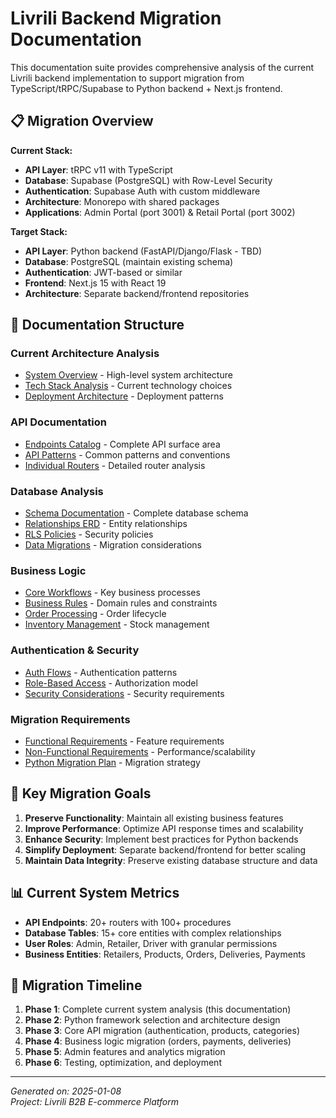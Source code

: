 # Livrili Backend Migration Documentation

This documentation suite provides comprehensive analysis of the current Livrili backend implementation to support migration from TypeScript/tRPC/Supabase to Python backend + Next.js frontend.

## 📋 Migration Overview

**Current Stack:**
- **API Layer**: tRPC v11 with TypeScript
- **Database**: Supabase (PostgreSQL) with Row-Level Security  
- **Authentication**: Supabase Auth with custom middleware
- **Architecture**: Monorepo with shared packages
- **Applications**: Admin Portal (port 3001) & Retail Portal (port 3002)

**Target Stack:**
- **API Layer**: Python backend (FastAPI/Django/Flask - TBD)
- **Database**: PostgreSQL (maintain existing schema)
- **Authentication**: JWT-based or similar
- **Frontend**: Next.js 15 with React 19
- **Architecture**: Separate backend/frontend repositories

## 📁 Documentation Structure

### Current Architecture Analysis
- [System Overview](current-architecture/system-overview.md) - High-level system architecture
- [Tech Stack Analysis](current-architecture/tech-stack-analysis.md) - Current technology choices
- [Deployment Architecture](current-architecture/deployment-architecture.md) - Deployment patterns

### API Documentation  
- [Endpoints Catalog](api-documentation/endpoints-catalog.md) - Complete API surface area
- [API Patterns](api-documentation/api-patterns.md) - Common patterns and conventions
- [Individual Routers](api-documentation/routers/) - Detailed router analysis

### Database Analysis
- [Schema Documentation](database/schema-documentation.md) - Complete database schema
- [Relationships ERD](database/relationships-erd.md) - Entity relationships
- [RLS Policies](database/rls-policies.md) - Security policies
- [Data Migrations](database/data-migrations.md) - Migration considerations

### Business Logic
- [Core Workflows](business-logic/core-workflows.md) - Key business processes
- [Business Rules](business-logic/business-rules.md) - Domain rules and constraints  
- [Order Processing](business-logic/order-processing.md) - Order lifecycle
- [Inventory Management](business-logic/inventory-management.md) - Stock management

### Authentication & Security
- [Auth Flows](authentication/auth-flows.md) - Authentication patterns
- [Role-Based Access](authentication/role-based-access.md) - Authorization model
- [Security Considerations](authentication/security-considerations.md) - Security requirements

### Migration Requirements
- [Functional Requirements](requirements/functional-requirements.md) - Feature requirements
- [Non-Functional Requirements](requirements/non-functional-requirements.md) - Performance/scalability
- [Python Migration Plan](requirements/python-migration-plan.md) - Migration strategy

## 🎯 Key Migration Goals

1. **Preserve Functionality**: Maintain all existing business features
2. **Improve Performance**: Optimize API response times and scalability
3. **Enhance Security**: Implement best practices for Python backends
4. **Simplify Deployment**: Separate backend/frontend for better scaling
5. **Maintain Data Integrity**: Preserve existing database structure and data

## 📊 Current System Metrics

- **API Endpoints**: 20+ routers with 100+ procedures
- **Database Tables**: 15+ core entities with complex relationships
- **User Roles**: Admin, Retailer, Driver with granular permissions
- **Business Entities**: Retailers, Products, Orders, Deliveries, Payments

## 🚀 Migration Timeline

1. **Phase 1**: Complete current system analysis (this documentation)
2. **Phase 2**: Python framework selection and architecture design
3. **Phase 3**: Core API migration (authentication, products, categories)
4. **Phase 4**: Business logic migration (orders, payments, deliveries)
5. **Phase 5**: Admin features and analytics migration
6. **Phase 6**: Testing, optimization, and deployment

---

*Generated on: 2025-01-08*  
*Project: Livrili B2B E-commerce Platform*